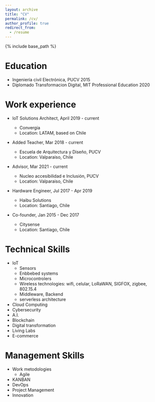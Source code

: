 ```yaml
---
layout: archive
title: "CV"
permalink: /cv/
author_profile: true
redirect_from:
  - /resume
---
```


{% include base_path %}

Education
======
* Ingeniería civil Electrónica, PUCV 2015
* Diplomado Transformacion Digital, MIT Professional Education 2020


Work experience
======
* IoT Solutions Architect, April 2019 - current
  * Convergia
  * Location: LATAM, based on Chile

* Added Teacher, Mar 2018 - current
  * Escuela de Arquitectura y Diseño, PUCV
  * Location: Valparaiso, Chile

* Advisor, Mar 2021 - current
  * Nucleo accesibilidad e Inclusión, PUCV
  * Location: Valparaiso, Chile

* Hardware Engineer, Jul 2017 - Apr 2019
  * Haibu Solutions
  * Location: Santiago, Chile

* Co-founder, Jan 2015 - Dec 2017
  * Citysense
  * Location: Santiago, Chile
  
Technical Skills
======
* IoT
  * Sensors
  * Enbbebed systems
  * Microcontrolers
  * Wireless technologies: wifi, celular, LoRaWAN, SIGFOX, zigbee, 802.15.4
  * Middleware, Backend
  * serverless architecture
* Cloud Computing
* Cybersecurity
* A.I.
* Blockchain
* Digital transformation
* Living Labs 
* E-commerce

Management Skills
======
* Work metodologies
  *  Agile
* KANBAN
* DevOps
* Project Management
* Innovation
